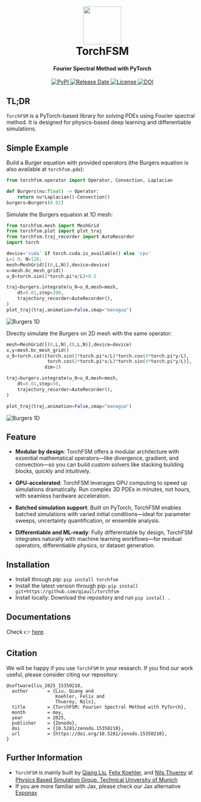 <h1 align="center">
  <img src="../../assets/logo/icon_torchfsm.png" width="100"/>
  <br>TorchFSM<br>
</h1>
<h4 align="center">Fourier Spectral Method with PyTorch</h4>
<p align="center">
<a href="https://pypi.org/project/torchfsm/">
  <img src="https://img.shields.io/pypi/v/torchfsm.svg" alt="PyPI">
</a>
<a href="https://github.com/qiauil/torchfsm/releases">
  <img src="https://img.shields.io/github/release-date/qiauil/torchfsm?color=yellow" alt="Release Date">
</a>
<a href="https://github.com/qiauil/torchfsm/blob/main/LICENSE">
  <img src="https://img.shields.io/badge/license-MIT-green" alt="License">
</a>
<a href="https://doi.org/10.5281/zenodo.15350210">
  <img src="https://zenodo.org/badge/DOI/10.5281/zenodo.15350210.svg" alt="DOI">
</a>
</p>

## TL;DR
`TorchFSM` is a PyTorch-based library for solving PDEs using Fourier spectral method. It is designed for physics-based deep learning and differentiable simulations.

## Simple Example
Build a Burger equation with provided operators (the Burgers equation is also available at `torchfsm.pde`):
```python
from torchfsm.operator import Operator, Convection, Laplacian

def Burgers(nu:float) -> Operator:
    return nu*Laplacian()-Convection()
burgers=Burgers(0.01)
```
Simulate the Burgers equation at 1D mesh:
```python
from torchfsm.mesh import MeshGrid
from torchfsm.plot import plot_traj
from torchfsm.traj_recorder import AutoRecorder
import torch

device='cuda' if torch.cuda.is_available() else 'cpu'
L=1.0; N=128; 
mesh=MeshGrid([(0,L,N)],device=device)
x=mesh.bc_mesh_grid()
u_0=torch.sin(2*torch.pi*x/L)+0.5

traj=burgers.integrate(u_0=u_0,mesh=mesh,
    dt=0.01,step=200,
    trajectory_recorder=AutoRecorder(),
)
plot_traj(traj,animation=False,cmap="managua")
```
![Burgers 1D](../../assets/pics/readme/burgers_1d.png)

Directly simulate the Burgers on 2D mesh with the same operator:
```python
mesh=MeshGrid([(0,L,N),(0,L,N)],device=device)
x,y=mesh.bc_mesh_grid()
u_0=torch.cat([torch.sin(2*torch.pi*x/L)*torch.cos(4*torch.pi*y/L),
               torch.cos(2*torch.pi*x/L)*torch.sin(4*torch.pi*y/L)],
              dim=1)

traj=burgers.integrate(u_0=u_0,mesh=mesh,
    dt=0.01,step=50,
    trajectory_recorder=AutoRecorder(),
)

plot_traj(traj,animation=False,cmap="managua")
```
![Burgers 1D](../../assets/pics/readme/burgers_2d.png)
## Feature

* **Modular by design**: TorchFSM offers a modular architecture with essential mathematical operators—like divergence, gradient, and convection—so you can build custom solvers like stacking building blocks, quickly and intuitively.

* **GPU-accelerated**: TorchFSM leverages GPU computing to speed up simulations dramatically. Run complex 3D PDEs in minutes, not hours, with seamless hardware acceleration.

* **Batched simulation support**: Built on PyTorch, TorchFSM enables batched simulations with varied initial conditions—ideal for parameter sweeps, uncertainty quantification, or ensemble analysis.

* **Differentiable and ML-ready**: Fully differentiable by design, TorchFSM integrates naturally with machine learning workflows—for residual operators, differentiable physics, or dataset generation.

## Installation

* Install through pip: `pip install torchfsm`
* Install the latest version through pip: `pip install git+https://github.com/qiauil/torchfsm`
* Install locally: Download the repository and run `pip install .`

## Documentations

Check 👉 [here](https://qiauil.github.io/torchfsm/).

## Citation

We will be happy if you use `TorchFSM` in your research. If you find our work useful, please consider citing our repository:

```
@software{liu_2025_15350210,
  author       = {Liu, Qiang and
                  Koehler, Felix and
                  Thuerey, Nils},
  title        = {TorchFSM: Fourier Spectral Method with PyTorch},
  month        = may,
  year         = 2025,
  publisher    = {Zenodo},
  doi          = {10.5281/zenodo.15350210},
  url          = {https://doi.org/10.5281/zenodo.15350210},
}
```

## Further Information

* `TorchFSM` is mainly built by <a href="https://qiauil.github.io/">Qiang Liu</a>, <a href="https://fkoehler.site/">Felix Koehler</a>, and <a href="https://ge.in.tum.de/about/n-thuerey/">Nils Thuerey</a> at <a href="https://ge.in.tum.de">Physics Based Simulation Group, Technical University of Munich</a> <img src="../../assets/pics/TUM.svg" width="16"> </h6>
* If you are more familiar with Jax, please check our Jax alternative [Exponax](https://github.com/Ceyron/exponax)